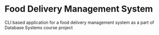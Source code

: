 # Food Delivery Management System
CLI based application for a food delivery management system as a part of Database Systems course project
